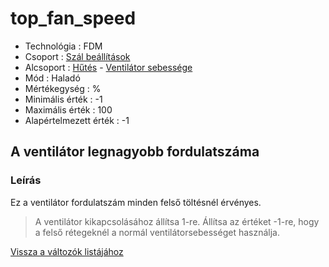 # top\_fan\_speed

* Technológia : FDM
* Csoport : [Szál beállítások](../../konfig/filament_settings.md)
* Alcsoport : [Hűtés](../../konfig/filament_settings.md#hűtés) - [Ventilátor sebessége](../../konfig/filament_settings.md#ventilátorsebessége)
* Mód : Haladó
* Mértékegység : %
* Minimális érték :  -1
* Maximális érték :  100
* Alapértelmezett érték : -1

## A ventilátor legnagyobb fordulatszáma

### Leírás

Ez a ventilátor fordulatszám minden felső töltésnél érvényes.

> A ventilátor kikapcsolásához állítsa 1-re. Állítsa az értéket -1-re, hogy a felső rétegeknél a normál ventilátorsebességet használja.

[Vissza a változók listájához](/)

